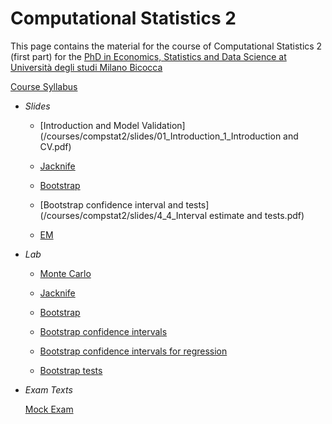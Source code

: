 # Computational Statistics 2

This page contains the material for the course of Computational Statistics 2 (first part) for the [PhD  in Economics, Statistics and Data Science at Università degli studi Milano Bicocca](https://www.dems.unimib.it/en/research/phd-programme)

[Course Syllabus](/courses/compstat2/syllabus.pdf)

- *Slides*

   - [Introduction and Model Validation](/courses/compstat2/slides/01_Introduction_1_Introduction and CV.pdf)

   - [Jacknife](/courses/compstat2/slides/2_Jacknife.pdf)


   - [Bootstrap](/courses/compstat2/slides/3_Bootstrap.pdf)

   - [Bootstrap confidence interval and tests](/courses/compstat2/slides/4_4_Interval estimate and tests.pdf)

   - [EM](/courses/compstat2/slides/5_EM.pdf)

- *Lab*

   - [Monte Carlo](/courses/compstat2/scripts/00_MC.R)

   - [Jacknife](/courses/compstat2/scripts/01_Jacknife.R)

   - [Bootstrap](/courses/compstat2/scripts/02_Bootstrap.R)

   - [Bootstrap confidence intervals](/courses/compstat2/scripts/03_CIs.R)

   - [Bootstrap confidence intervals for regression](/courses/compstat2/scripts/04_CIs_Regression.R)

   - [Bootstrap tests](/courses/compstat2/scripts/05_Tests.R)


- *Exam Texts*

   [Mock Exam](/courses/compstat2/exams/Mock_Exam.pdf)